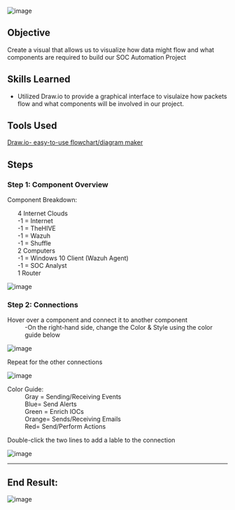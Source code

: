 ![image](https://github.com/user-attachments/assets/e807eb4e-a897-4e8c-9fc7-0b10e9c8a755)



## Objective
Create a visual that allows us to visualize how data might flow and what components are required to build our SOC Automation Project 

## Skills Learned
-	Utilized Draw.io to provide a graphical interface to visulaize how packets flow and what components will be involved in our project.

## Tools Used
<a href="https://app.diagrams.net/"> Draw.io- easy-to-use flowchart/diagram maker</a>

## Steps
### Step 1: Component Overview 
Component Breakdown:
<ul>
<l1> 4 Internet Clouds</l1><br/>
<l2>  -1 = Internet </l2><br/>
<l3>  -1 = TheHIVE </l3><br/>
<l4>  -1 = Wazuh </l4><br/>
<l5>  -1 = Shuffle </l5><br/>
<l6>2 Computers </l6><br/>
<l7>  -1 = Windows 10 Client (Wazuh Agent) </l7><br/>
<l8>  -1 = SOC Analyst</dd><dt>1 Router</l8><br/>
</ul>

![image](https://github.com/user-attachments/assets/78408352-7bf5-4aea-8233-e3e91635a465)

### Step 2: Connections
<dl>
  <dt>Hover over a component and connect it to another component</dt>
  
  <dd>-On the right-hand side, change the Color & Style using the color guide below</dd>
    
  ![image](https://github.com/user-attachments/assets/496e90c1-c249-403c-bc0b-a6857a888b1e)

  <dt>Repeat for the other connections</dt>

 ![image](https://github.com/user-attachments/assets/0336a91e-cc1b-4d9c-bc09-9515208fc9b9)


<dl>
  <dt>Color Guide:</dt>
  <dd>Gray = Sending/Receiving Events</dd>
  <dd>Blue= Send Alerts</dd>
  <dd>Green = Enrich IOCs</dd>
  <dd>Orange= Sends/Receiving Emails</dd>
  <dd>Red= Send/Perform Actions</dd>
</dl>
  
  <dt>Double-click the two lines to add a lable to the connection</dt>

![image](https://github.com/user-attachments/assets/e805b988-3f44-4f57-9029-bd9d48338ff9)




-------------------------------------------------------------------------------------------------------------
## End Result:
![image](https://github.com/user-attachments/assets/5e98057c-e680-4deb-8124-75253b8f0fe6)


